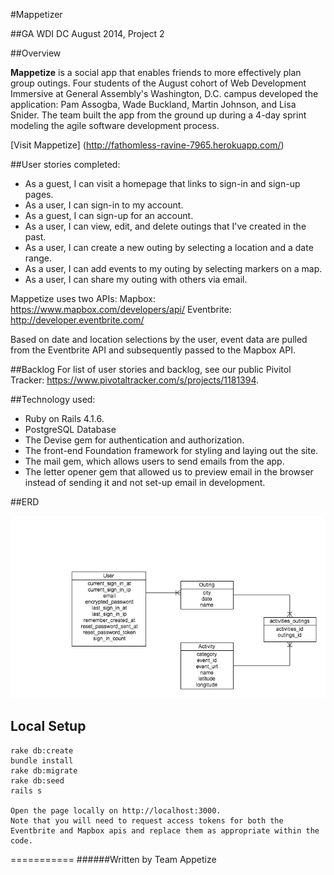 #Mappetizer

##GA WDI DC August 2014, Project 2

##Overview

**Mappetize** is a social app that enables friends to more effectively plan group outings. Four students of the August cohort of Web Development Immersive at General Assembly's Washington, D.C. campus developed the application: Pam Assogba, Wade Buckland, Martin Johnson, and Lisa Snider. The team built the app from the ground up during a 4-day sprint modeling the agile software development process. 

[Visit Mappetize] (http://fathomless-ravine-7965.herokuapp.com/)

##User stories completed:
- As a guest, I can visit a homepage that links to sign-in and sign-up pages.
- As a user, I can sign-in to my account.
- As a guest, I can sign-up for an account.
- As a user, I can view, edit, and delete outings that I've created in the past.
- As a user, I can create a new outing by selecting a location and a date range.
- As a user, I can add events to my outing by selecting markers on a map.
- As a user, I can share my outing with others via email.

Mappetize uses two APIs:
Mapbox: https://www.mapbox.com/developers/api/
Eventbrite: http://developer.eventbrite.com/

Based on date and location selections by the user, event data are pulled from the Eventbrite API and subsequently passed to the Mapbox API.

##Backlog 
For list of user stories and backlog, see our public Pivitol Tracker: https://www.pivotaltracker.com/s/projects/1181394.

##Technology used:
- Ruby on Rails 4.1.6.
- PostgreSQL Database
- The Devise gem for authentication and authorization.
- The front-end Foundation framework for styling and laying out the site.
- The mail gem, which allows users to send emails from the app.
- The letter opener gem that allowed us to preview email in the browser instead of sending it and not set-up email in development.

##ERD

![](app/assets/images/erd.png)

## Local Setup

    rake db:create
    bundle install
    rake db:migrate
    rake db:seed
    rails s

    Open the page locally on http://localhost:3000.
    Note that you will need to request access tokens for both the Eventbrite and Mapbox apis and replace them as appropriate within the code. 
    
===========
######Written by Team Appetize

